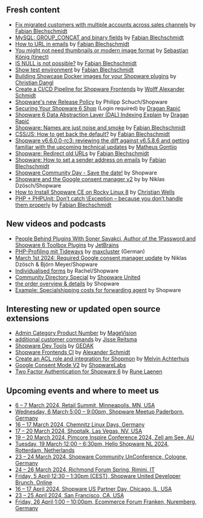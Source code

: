 ## Fresh content

* [Fix migrated customers with multiple accounts across sales channels](https://winkelwagen.de/2024/01/30/shopware-6-fix-migrated-customers-with-multiple-accounts-across-sales-channels/) by [Fabian Blechschmidt](https://winkelwagen.de/author/fabianblechschmidt/)
* [MySQL: GROUP_CONCAT and binary fields](https://winkelwagen.de/2024/02/01/mysql-group_concat-and-binary-fields/) by [Fabian Blechschmidt](https://winkelwagen.de/author/fabianblechschmidt/)
* [How to URL in emails](https://winkelwagen.de/2024/02/05/shopware-6-how-to-url-in-emails/) by [Fabian Blechschmidt](https://winkelwagen.de/author/fabianblechschmidt/)
* [You might not need thumbnails or modern image format](https://blog.tinect.de/posts/you-might-not-need-thumbnails-or-modern-image-format/) by [Sebastian König (tinect)](https://github.com/tinect/)
* [IS NULL is not possible?](https://winkelwagen.de/2024/02/09/shopware-is-null-is-not-possible/) by [Fabian Blechschmidt](https://winkelwagen.de/author/fabianblechschmidt/)
* [Show test environment](https://winkelwagen.de/2024/02/07/shopware-show-test-environment/) by [Fabian Blechschmidt](https://winkelwagen.de/author/fabianblechschmidt/)
* [Building Showcase Docker images for your Shopware plugins](https://boxblinkracer.com/blog/showcase-plugins-with-dockware) by [Christian Dangl](https://boxblinkracer.com/about/)
* [Create a CI/CD Pipeline for Shopware Frontends](https://kiplingi.de/create-a-ci-cd-pipeline-for-shopware-frontends/) by [Wolff Alexander Schmidt](https://kiplingi.de)
* [Shopware's new Release Policy](https://www.shopware.com/en/news/shopwares-new-release-policy/) by Philipp Schuch/Shopware
* [Securing Your Shopware 6 Shop](https://medium.com/gitconnected/securing-your-shopware-6-shop-a10ed49df4fd) (Login required) by [Dragan Rapić](https://medium.com/@drapic88)
* [Shopware 6 Data Abstraction Layer (DAL) Indexing Explain](https://medium.com/gitconnected/shopware-6-data-abstraction-layer-dal-indexing-explain-abb47ebed55f?sk=bc77d874430a5ab0cbe90320ab616564) by [Dragan Rapić](https://medium.com/@drapic88)
* [Shopware: Names are just noise and smoke](https://winkelwagen.de/2024/02/15/shopware-names-are-just-noise-and-smoke/) by [Fabian Blechschmidt](https://winkelwagen.de/author/fabianblechschmidt/)
* [CSS/JS: How to get back the default?](https://winkelwagen.de/2024/02/13/css-js-how-to-get-back-the-default/) by [Fabian Blechschmidt](https://winkelwagen.de/author/fabianblechschmidt/)
* [Shopware v6.6.0.0-rc3: reviewing the diff against v6.5.8.6 and getting familiar with the upcoming technical updates](https://www.matheusgontijo.com/2024/02/26/shopware-v6-6-0-0-rc3-reviewing-the-diff-against-v6-5-8-6-and-getting-familiar-with-the-upcoming-technical-updates) by [Matheus Gontijo](https://www.matheusgontijo.com/)
* [Shopware: Redirect old URLs](https://winkelwagen.de/2024/02/20/shopware-redirect-old-urls/) by [Fabian Blechschmidt](https://winkelwagen.de/author/fabianblechschmidt/)
* [Shopware: How to set a sender address on emails](https://winkelwagen.de/2024/02/20/shopware-how-to-set-a-sender-address-on-emails/) by [Fabian Blechschmidt](https://winkelwagen.de/author/fabianblechschmidt/)
* [Shopware Community Day - Save the date!](https://scd.shopware.com/en-US/) by Shopware
* [Shopware and the Google consent manager v2](https://www.shopware.com/en/news/shopware-and-google-consent-manager-v2/) by by Niklas Dzösch/Shopware
* [How to Install Shopware CE on Rocky Linux 8](https://shape.host/resources/how-to-install-shopware-ce-on-rocky-linux-8) by [Christian Wells](https://shape.host/resources/author/christian)
* [PHP + PHPUnit: Don’t catch \Exception – because you don’t handle them properly](https://winkelwagen.de/2024/02/28/php-phpunit-dont-catch-exception-because-you-dont-handle-them-properly/) by [Fabian Blechschmidt](https://winkelwagen.de/author/fabianblechschmidt/)


## New videos and podcasts

* [People Behind Plugins With Soner Sayakci, Author of the 1Password and Shopware 6 Toolbox Plugins](https://www.youtube.com/watch?v=slkbAAWNP3I) by [JetBrains](https://www.youtube.com/@JetBrainsTV)
* [PHP-Profiling mit Tideways](https://www.youtube.com/watch?v=jZFQvzAqKAc) by [maxcluster](https://www.youtube.com/@maxcluster) (German)
* [March 1st 2024: Required Google consent manager update](https://www.youtube.com/watch?v=a8jJvZ6w5Pw) by Niklas Dzösch & Björn Meyer/Shopware
* [Individualised forms](https://www.youtube.com/watch?v=EW_diWm_uP4) by Rachel/Shopware
* [Community Directory Special](https://www.youtube.com/watch?v=C2XI5VU8Igk) by [Shopware United](https://www.shopwareunited.com/)
* [the order overview & details](https://www.youtube.com/watch?v=07_Yj1IGfU4) by Shopware
* [Example: Specialshipping costs for forwarding agent](https://www.youtube.com/watch?v=nHaCAJnvOis) by Shopware


## Interesting new or updated open source extensions

* [Admin Category Product Number](https://github.com/magevision/shopware6-admin-category-product-number) by [MageVision](https://www.magevision.com/)
* [additional customer commands](https://github.com/yireo-shopware6/YireoAdditionalCustomerCommands) by [Jisse Reitsma](https://github.com/jissereitsma)
* [Shopware Dev Tools](https://github.com/GEDAK/shopware-dev-tools) by [GEDAK](https://github.com/GEDAK)
* [Shopware Frontends CI](https://github.com/kiplingi/shopware-frontends-ci) by [Alexander Schmidt](https://github.com/kiplingi)
* [Create an ACL role and integration for Shopmon](https://github.com/MelvinAchterhuis/MelvShopmonIntegration) by [Melvin Achterhuis](https://github.com/MelvinAchterhuis)
* [Google Consent Mode V2](https://github.com/shopwareLabs/google-consent-v2-plugin-sw-6-4) by [ShopwareLabs](https://github.com/shopwareLabs)
* [Two Factor Authentication for Shopware 6](https://github.com/runelaenen/shopware6-two-factor-auth) by [Rune Laenen](https://github.com/runelaenen)


## Upcoming events and where to meet us

* [6 – 7 March 2024, Retail Summit, Minneapolis, MN, USA](https://retailsummits.com/events/minneapolis-ecommerce-summit/)
* [Wednesday, 6 March⋅5:00 – 9:00pm, Shopware Meetup Paderborn, Germany](https://maxcluster.de/events/shopware-meetup-06-03-2024)
* [16 – 17 March 2024, Chemnitz Linux Days, Germany](https://chemnitzer.linux-tage.de/2024/en)
* [17 – 20 March 2024, Shoptalk, Las Vegas, NV, USA](https://shoptalk.com/us)
* [19 – 20 March 2024, Pimcore Inspire Conference 2024, Zell am See, AU](https://pimcore.com/inspire)
* [Tuesday, 19 March⋅12:00 – 6:30pm, Hello Shopware NL 2024, Rotterdam, Netherlands](https://allevents.in/rotterdam/hello-shopware-nl-2024/10000785826968617)
* [23 – 24 March 2024, Shopware Community UnConference, Cologne, Germany](https://scuc.blue/)
* [24 – 26 March 2024, Richmond Forum Spring, Rimini, IT](https://www.richmonditalia.it/eventi/e-commerce-forum/)
* [Friday, 5 April⋅12:30 – 1:30pm (CEST), Shopware United Developer Brunch, Online](https://www.eventbrite.de/e/developer-brunch-april-24-tickets-848313036127)
* [16 – 17 April 2024, Shopware US Partner Day, Chicago, IL, USA](https://www.shopware.com/en/events/us-partner-day-2024/)
* [23 – 25 April 2024, San Francisco, CA, USA](https://stripesessions.com/)
* [Friday, 26 April⋅1:00 – 10:00pm, Ecommerce Forum Franken, Nuremberg, Germany](https://ecff.rocks/)
